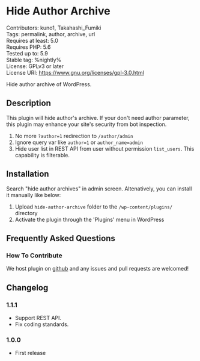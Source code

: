 # Hide Author Archive

Contributors: kuno1, Takahashi_Fumiki  
Tags: permalink, author, archive, url  
Requires at least: 5.0  
Requires PHP: 5.6  
Tested up to: 5.9  
Stable tag: %nightly%  
License: GPLv3 or later  
License URI: https://www.gnu.org/licenses/gpl-3.0.html

Hide author archive of WordPress.

## Description

This plugin will hide author's archive.
If your don't need author parameter, this plugin may enhance your site's security from bot inspection.

1. No more `?author=1` redirection to `/author/admin`
2. Ignore query var like `author=1` or `author_name=admin`
3. Hide user list in REST API from user without permission `list_users`. This capability is filterable.

## Installation

Search "hide author archives" in admin screen.
Altenatively, you can install it manually like below:

1. Upload `hide-author-archive` folder to the `/wp-content/plugins/` directory
2. Activate the plugin through the 'Plugins' menu in WordPress

## Frequently Asked Questions

### How To Contribute

We host plugin on [github](https://github.com/kuno1/hide-author-archive) and any issues and pull requests are welcomed!

## Changelog

### 1.1.1

* Support REST API.
* Fix coding standards.

### 1.0.0

* First release
